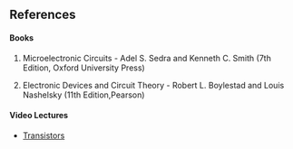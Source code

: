 ## References
#### Books
1) Microelectronic Circuits - Adel S. Sedra and Kenneth C. Smith (7th Edition, Oxford University Press)

2) Electronic Devices and Circuit Theory - Robert L. Boylestad and Louis Nashelsky (11th Edition,Pearson)

#### Video Lectures
- [Transistors](https://archive.nptel.ac.in/courses/115/102/115102014/)

